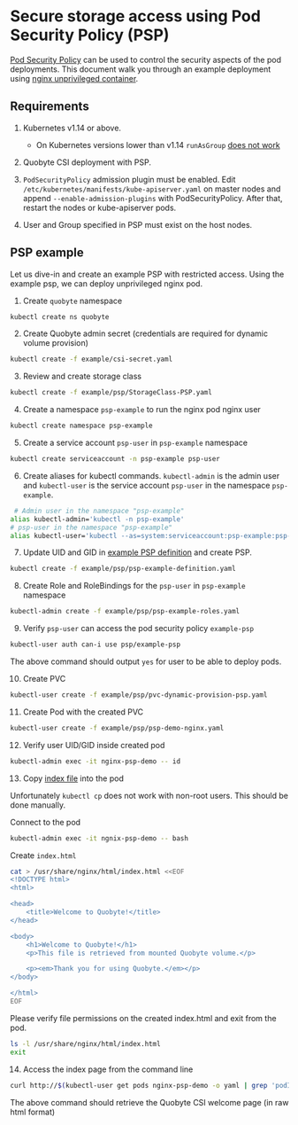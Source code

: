 # Secure storage access using Pod Security Policy (PSP)

[Pod Security Policy](https://kubernetes.io/docs/concepts/policy/pod-security-policy/)
 can be used to control the security aspects of the pod deployments. This document
 walk you through an example deployment using
 [nginx unprivileged container](https://github.com/nginxinc/docker-nginx-unprivileged).

## Requirements

1. Kubernetes v1.14 or above.

   * On Kubernetes versions lower than v1.14 `runAsGroup` [does not work](https://github.com/kubernetes/enhancements/issues/213)

2. Quobyte CSI deployment with PSP.

3. `PodSecurityPolicy` admission plugin must be enabled.
 Edit `/etc/kubernetes/manifests/kube-apiserver.yaml` on master nodes and append `--enable-admission-plugins`
 with PodSecurityPolicy. After that, restart the nodes or kube-apiserver pods.

4. User and Group specified in PSP must exist on the host nodes.

## PSP example

Let us dive-in and create an example PSP with restricted access. Using the example psp, we can
 deploy unprivileged nginx pod.

1. Create `quobyte` namespace

```bash
kubectl create ns quobyte
```

2. Create Quobyte admin secret (credentials are required for dynamic volume provision)

```bash
kubectl create -f example/csi-secret.yaml
```

3. Review and create storage class

```bash
kubectl create -f example/psp/StorageClass-PSP.yaml
```

4. Create a namespace `psp-example` to run the nginx pod nginx user

```bash
kubectl create namespace psp-example
```

5. Create a service account `psp-user` in `psp-example` namespace

```bash
kubectl create serviceaccount -n psp-example psp-user
```

6. Create aliases for kubectl commands. `kubectl-admin` is the admin user and
 `kubectl-user` is the service account `psp-user` in the namespace `psp-example`.

```bash
 # Admin user in the namespace "psp-example"
alias kubectl-admin='kubectl -n psp-example'
# psp-user in the namespace "psp-example"
alias kubectl-user='kubectl --as=system:serviceaccount:psp-example:psp-user -n psp-example'
```

7. Update UID and GID in [example PSP definition](example/psp/psp-example-definition.yaml) and create
 PSP.

 ```bash
 kubectl create -f example/psp/psp-example-definition.yaml
 ```

8. Create Role and RoleBindings for the `psp-user` in `psp-example` namespace

```bash
kubectl-admin create -f example/psp/psp-example-roles.yaml
```

9. Verify `psp-user` can access the pod security policy `example-psp`

```bash
kubectl-user auth can-i use psp/example-psp
```

The above command should output `yes` for user to be able to deploy pods.

10. Create PVC

```bash
kubectl-user create -f example/psp/pvc-dynamic-provision-psp.yaml
```

11. Create Pod with the created PVC

```bash
kubectl-user create -f example/psp/psp-demo-nginx.yaml
```

12. Verify user UID/GID inside created pod

```bash
kubectl-admin exec -it nginx-psp-demo -- id
```

13. Copy [index file](example/index.html) into the pod

Unfortunately `kubectl cp` does not work with non-root users. This should be done manually.

Connect to the pod

```bash
kubectl-admin exec -it ngnix-psp-demo -- bash
```

Create `index.html`
```bash
cat > /usr/share/nginx/html/index.html <<EOF
<!DOCTYPE html>
<html>

<head>
    <title>Welcome to Quobyte!</title>
</head>

<body>
    <h1>Welcome to Quobyte!</h1>
    <p>This file is retrieved from mounted Quobyte volume.</p>

    <p><em>Thank you for using Quobyte.</em></p>
</body>

</html>
EOF

```

Please verify file permissions on the created index.html and exit from the pod.

```bash
ls -l /usr/share/nginx/html/index.html
exit
```

14. Access the index page from the command line

```bash
curl http://$(kubectl-user get pods nginx-psp-demo -o yaml | grep 'podIP:' | awk '{print $2}'):8080
```

The above command should retrieve the Quobyte CSI welcome page (in raw html format)
